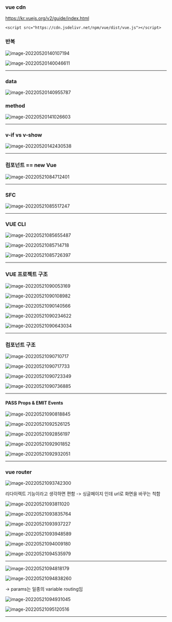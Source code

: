 ### vue cdn

https://kr.vuejs.org/v2/guide/index.html

```
<script src="https://cdn.jsdelivr.net/npm/vue/dist/vue.js"></script>
```





### 반복

![image-20220520140107194](Vue_js.assets/image-20220520140107194.png)

![image-20220520140046611](Vue_js.assets/image-20220520140046611.png)





---



### data

![image-20220520140955787](Vue_js.assets/image-20220520140955787.png)

### method

![image-20220520141026603](Vue_js.assets/image-20220520141026603.png)



-----



### v-if vs v-show

![image-20220520142430538](Vue_js.assets/image-20220520142430538.png)



----

### 컴포넌트 == new Vue

![image-20220521084712401](Vue_js.assets/image-20220521084712401.png)







--------------

### SFC

![image-20220521085517247](Vue_js.assets/image-20220521085517247.png)



----------

### VUE CLI

![image-20220521085655487](Vue_js.assets/image-20220521085655487-16530910169081.png)



![image-20220521085714718](Vue_js.assets/image-20220521085714718.png)

![image-20220521085726397](Vue_js.assets/image-20220521085726397.png)



----------

### VUE 프로젝트 구조

![image-20220521090053169](Vue_js.assets/image-20220521090053169.png)

![image-20220521090108982](Vue_js.assets/image-20220521090108982.png)

![image-20220521090140566](Vue_js.assets/image-20220521090140566.png)



![image-20220521090234622](Vue_js.assets/image-20220521090234622.png)

![image-20220521090643034](Vue_js.assets/image-20220521090643034.png)

----------

### 컴포넌트 구조

![image-20220521090710717](Vue_js.assets/image-20220521090710717.png)

![image-20220521090717733](Vue_js.assets/image-20220521090717733.png)

![image-20220521090723349](Vue_js.assets/image-20220521090723349.png)

![image-20220521090736885](Vue_js.assets/image-20220521090736885.png)



---------

#### PASS Props & EMIT Events

![image-20220521090818845](Vue_js.assets/image-20220521090818845.png)

![image-20220521092526125](Vue_js.assets/image-20220521092526125.png)

![image-20220521092856197](Vue_js.assets/image-20220521092856197.png)

![image-20220521092901852](Vue_js.assets/image-20220521092901852.png)

![image-20220521092932051](Vue_js.assets/image-20220521092932051.png)

----------

### vue router

![image-20220521093742300](Vue_js.assets/image-20220521093742300.png)

리다이렉트 기능이라고 생각하면 편함 -> 싱글페이지 인데 url로 화면을 바꾸는 척함

![image-20220521093811020](Vue_js.assets/image-20220521093811020.png)

![image-20220521093835764](Vue_js.assets/image-20220521093835764.png)

![image-20220521093937227](Vue_js.assets/image-20220521093937227.png)

![image-20220521093948589](Vue_js.assets/image-20220521093948589.png)

![image-20220521094009180](Vue_js.assets/image-20220521094009180.png)

![image-20220521094535979](Vue_js.assets/image-20220521094535979.png)

-------

![image-20220521094818179](Vue_js.assets/image-20220521094818179.png)

![image-20220521094838260](Vue_js.assets/image-20220521094838260.png)

-> params는 일종의 variable routing임

![image-20220521094931045](Vue_js.assets/image-20220521094931045.png)

![image-20220521095120516](Vue_js.assets/image-20220521095120516.png)





----------------



